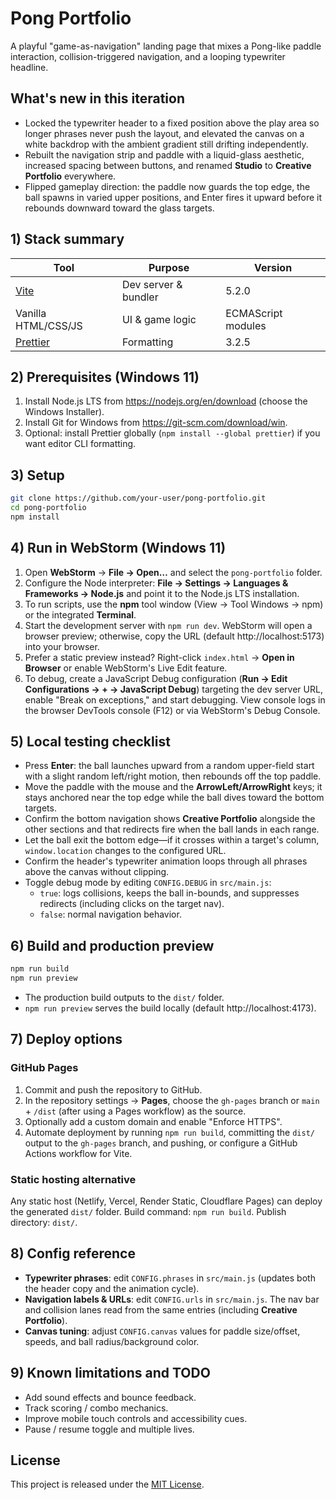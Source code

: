 # Pong Portfolio

A playful "game-as-navigation" landing page that mixes a Pong-like paddle interaction, collision-triggered navigation, and a looping typewriter headline.

## What's new in this iteration

- Locked the typewriter header to a fixed position above the play area so longer phrases never push the layout, and elevated the canvas on a white backdrop with the ambient gradient still drifting independently.
- Rebuilt the navigation strip and paddle with a liquid-glass aesthetic, increased spacing between buttons, and renamed **Studio** to **Creative Portfolio** everywhere.
- Flipped gameplay direction: the paddle now guards the top edge, the ball spawns in varied upper positions, and Enter fires it upward before it rebounds downward toward the glass targets.

## 1) Stack summary

| Tool | Purpose | Version |
| --- | --- | --- |
| [Vite](https://vitejs.dev/) | Dev server & bundler | 5.2.0 |
| Vanilla HTML/CSS/JS | UI & game logic | ECMAScript modules |
| [Prettier](https://prettier.io/) | Formatting | 3.2.5 |

## 2) Prerequisites (Windows 11)

1. Install Node.js LTS from https://nodejs.org/en/download (choose the Windows Installer).
2. Install Git for Windows from https://git-scm.com/download/win.
3. Optional: install Prettier globally (`npm install --global prettier`) if you want editor CLI formatting.

## 3) Setup

```bash
git clone https://github.com/your-user/pong-portfolio.git
cd pong-portfolio
npm install
```

## 4) Run in WebStorm (Windows 11)

1. Open **WebStorm** → **File → Open…** and select the `pong-portfolio` folder.
2. Configure the Node interpreter: **File → Settings → Languages & Frameworks → Node.js** and point it to the Node.js LTS installation.
3. To run scripts, use the **npm** tool window (View → Tool Windows → npm) or the integrated **Terminal**.
4. Start the development server with `npm run dev`. WebStorm will open a browser preview; otherwise, copy the URL (default http://localhost:5173) into your browser.
5. Prefer a static preview instead? Right-click `index.html` → **Open in Browser** or enable WebStorm's Live Edit feature.
6. To debug, create a JavaScript Debug configuration (**Run → Edit Configurations → + → JavaScript Debug**) targeting the dev server URL, enable "Break on exceptions," and start debugging. View console logs in the browser DevTools console (F12) or via WebStorm's Debug Console.

## 5) Local testing checklist

- Press **Enter**: the ball launches upward from a random upper-field start with a slight random left/right motion, then rebounds off the top paddle.
- Move the paddle with the mouse and the **ArrowLeft/ArrowRight** keys; it stays anchored near the top edge while the ball dives toward the bottom targets.
- Confirm the bottom navigation shows **Creative Portfolio** alongside the other sections and that redirects fire when the ball lands in each range.
- Let the ball exit the bottom edge—if it crosses within a target's column, `window.location` changes to the configured URL.
- Confirm the header's typewriter animation loops through all phrases above the canvas without clipping.
- Toggle debug mode by editing `CONFIG.DEBUG` in `src/main.js`:
  - `true`: logs collisions, keeps the ball in-bounds, and suppresses redirects (including clicks on the target nav).
  - `false`: normal navigation behavior.

## 6) Build and production preview

```bash
npm run build
npm run preview
```

- The production build outputs to the `dist/` folder.
- `npm run preview` serves the build locally (default http://localhost:4173).

## 7) Deploy options

### GitHub Pages

1. Commit and push the repository to GitHub.
2. In the repository settings → **Pages**, choose the `gh-pages` branch or `main` + `/dist` (after using a Pages workflow) as the source.
3. Optionally add a custom domain and enable "Enforce HTTPS".
4. Automate deployment by running `npm run build`, committing the `dist/` output to the `gh-pages` branch, and pushing, or configure a GitHub Actions workflow for Vite.

### Static hosting alternative

Any static host (Netlify, Vercel, Render Static, Cloudflare Pages) can deploy the generated `dist/` folder. Build command: `npm run build`. Publish directory: `dist/`.

## 8) Config reference

- **Typewriter phrases**: edit `CONFIG.phrases` in `src/main.js` (updates both the header copy and the animation cycle).
- **Navigation labels & URLs**: edit `CONFIG.urls` in `src/main.js`. The nav bar and collision lanes read from the same entries (including **Creative Portfolio**).
- **Canvas tuning**: adjust `CONFIG.canvas` values for paddle size/offset, speeds, and ball radius/background color.

## 9) Known limitations and TODO

- Add sound effects and bounce feedback.
- Track scoring / combo mechanics.
- Improve mobile touch controls and accessibility cues.
- Pause / resume toggle and multiple lives.

## License

This project is released under the [MIT License](./LICENSE).
